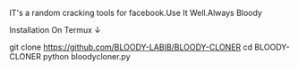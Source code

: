 IT's a random cracking tools for facebook.Use It Well.Always Bloody

Installation On Termux ↓

git clone https://github.com/BLOODY-LABIB/BLOODY-CLONER
cd BLOODY-CLONER
python bloodycloner.py
